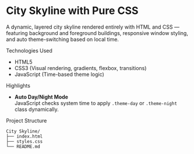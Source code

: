 # City Skyline with Pure CSS

A dynamic, layered city skyline rendered entirely with HTML and CSS — featuring background and foreground buildings, responsive window styling, and auto theme-switching based on local time.


Technologies Used
- HTML5
- CSS3 (Visual rendering, gradients, flexbox, transitions)
- JavaScript (Time-based theme logic)

Highlights

- **Auto Day/Night Mode**  
  JavaScript checks system time to apply `.theme-day` or `.theme-night` class dynamically.

Project Structure

```plaintext
City Skyline/
├── index.html
├── styles.css
└── README.md
```